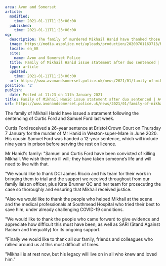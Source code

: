 ```yaml
area: Avon and Somerset
article:
  modified:
    time: 2021-01-11T11:23+00:00
  published:
    time: 2021-01-11T11:23+00:00
og:
  description: The family of murdered Mikhail Hanid have thanked those who have supported them since his death in June.
  image: https://media.aspolice.net/uploads/production/20200701163713/Mikhail-Hanid-web.jpg
  locale: en_GB
  site:
    name: Avon and Somerset Police
  title: Family of Mikhail Hanid issue statement after duo sentenced | Avon and Somerset Police
  type: article
  updated:
    time: 2021-01-11T11:23+00:00
  url: https://www.avonandsomerset.police.uk/news/2021/01/family-of-mikhail-hanid-issue-statement-after-duo-sentenced/
position: '2'
publish:
  date: Posted at 11:23 on 11th January 2021
title: Family of Mikhail Hanid issue statement after duo sentenced | Avon and Somerset Police
url: https://www.avonandsomerset.police.uk/news/2021/01/family-of-mikhail-hanid-issue-statement-after-duo-sentenced/
```

The family of Mikhail Hanid have issued a statement following the sentencing of Curtis Ford and Samuel Ford last week.

Curtis Ford received a 26-year sentence at Bristol Crown Court on Thursday 7 January for the murder of Mr Hanid in Weston-super-Mare in June 2020. His cousin Samuel Ford was handed a 12-year sentence, which will include nine years in prison before serving the rest on licence.

Mr Hanid's family: "Samuel and Curtis Ford have been convicted of killing Mikhail. We wish them no ill will; they have taken someone’s life and will need to live with that.

"We would like to thank DCI James Riccio and his team for their work in bringing them to trial and the support we received throughout from our family liaison officer, plus Kate Brunner QC and her team for prosecuting the case so thoroughly and ensuring that Mikhail received justice.

"Also we would like to thank the people who helped Mikhail at the scene and the medical professionals at Southmead Hospital who tried their best to save him, under already challenging COVID-19 conditions.

"We would like to thank the people who came forward to give evidence and appreciate how difficult this must have been, as well as SARI (Stand Against Racism and Inequality) for its ongoing support.

"Finally we would like to thank all our family, friends and colleagues who rallied around us at this most difficult of times.

"Mikhail is at rest now, but his legacy will live on in all who knew and loved him."

